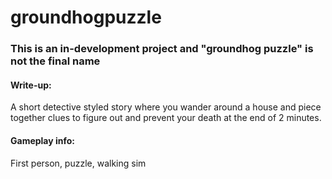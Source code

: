 # groundhogpuzzle
 
 ### This is an in-development project and "groundhog puzzle" is not the final name

 #### Write-up:
 A short detective styled story where you wander around a house and piece together clues to figure out and prevent your death at the end of 2 minutes. 

 #### Gameplay info:
 First person, puzzle, walking sim